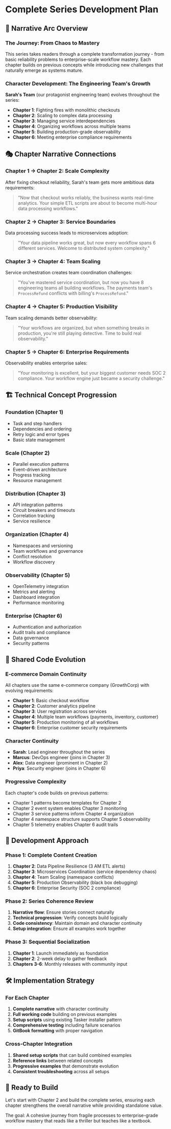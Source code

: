 # Complete Series Development Plan

## 📖 Narrative Arc Overview

### **The Journey: From Chaos to Mastery**

This series takes readers through a complete transformation journey - from basic reliability problems to enterprise-scale workflow mastery. Each chapter builds on previous concepts while introducing new challenges that naturally emerge as systems mature.

### **Character Development: The Engineering Team's Growth**

**Sarah's Team** (our protagonist engineering team) evolves throughout the series:
- **Chapter 1**: Fighting fires with monolithic checkouts
- **Chapter 2**: Scaling to complex data processing
- **Chapter 3**: Managing service interdependencies  
- **Chapter 4**: Organizing workflows across multiple teams
- **Chapter 5**: Building production-grade observability
- **Chapter 6**: Meeting enterprise compliance requirements

## 🎭 Chapter Narrative Connections

### **Chapter 1 → Chapter 2: Scale Complexity**
After fixing checkout reliability, Sarah's team gets more ambitious data requirements:
> "Now that checkout works reliably, the business wants real-time analytics. Your simple ETL scripts are about to become multi-hour data processing workflows."

### **Chapter 2 → Chapter 3: Service Boundaries**
Data processing success leads to microservices adoption:
> "Your data pipeline works great, but now every workflow spans 6 different services. Welcome to distributed system complexity."

### **Chapter 3 → Chapter 4: Team Scaling**
Service orchestration creates team coordination challenges:
> "You've mastered service coordination, but now you have 8 engineering teams all building workflows. The payments team's `ProcessRefund` conflicts with billing's `ProcessRefund`."

### **Chapter 4 → Chapter 5: Production Visibility**
Team scaling demands better observability:
> "Your workflows are organized, but when something breaks in production, you're still playing detective. Time to build real observability."

### **Chapter 5 → Chapter 6: Enterprise Requirements**
Observability enables enterprise sales:
> "Your monitoring is excellent, but your biggest customer needs SOC 2 compliance. Your workflow engine just became a security challenge."

## 🏗️ Technical Concept Progression

### **Foundation (Chapter 1)**
- Task and step handlers
- Dependencies and ordering
- Retry logic and error types
- Basic state management

### **Scale (Chapter 2)**
- Parallel execution patterns
- Event-driven architecture  
- Progress tracking
- Resource management

### **Distribution (Chapter 3)**
- API integration patterns
- Circuit breakers and timeouts
- Correlation tracking
- Service resilience

### **Organization (Chapter 4)**
- Namespaces and versioning
- Team workflows and governance
- Conflict resolution
- Workflow discovery

### **Observability (Chapter 5)**
- OpenTelemetry integration
- Metrics and alerting
- Dashboard integration
- Performance monitoring

### **Enterprise (Chapter 6)**
- Authentication and authorization
- Audit trails and compliance
- Data governance
- Security patterns

## 🎯 Shared Code Evolution

### **E-commerce Domain Continuity**
All chapters use the same e-commerce company (GrowthCorp) with evolving requirements:
- **Chapter 1**: Basic checkout workflow
- **Chapter 2**: Customer analytics pipeline
- **Chapter 3**: User registration across services
- **Chapter 4**: Multiple team workflows (payments, inventory, customer)
- **Chapter 5**: Production monitoring of all workflows
- **Chapter 6**: Enterprise customer security requirements

### **Character Continuity**
- **Sarah**: Lead engineer throughout the series
- **Marcus**: DevOps engineer (joins in Chapter 3)
- **Alex**: Data engineer (prominent in Chapter 2)
- **Priya**: Security engineer (joins in Chapter 6)

### **Progressive Complexity**
Each chapter's code builds on previous patterns:
- Chapter 1 patterns become templates for Chapter 2
- Chapter 2 event system enables Chapter 3 monitoring
- Chapter 3 service patterns inform Chapter 4 organization
- Chapter 4 namespace structure supports Chapter 5 observability
- Chapter 5 telemetry enables Chapter 6 audit trails

## 📅 Development Approach

### **Phase 1: Complete Content Creation**
1. **Chapter 2**: Data Pipeline Resilience (3 AM ETL alerts)
2. **Chapter 3**: Microservices Coordination (service dependency chaos)
3. **Chapter 4**: Team Scaling (namespace conflicts)
4. **Chapter 5**: Production Observability (black box debugging)
5. **Chapter 6**: Enterprise Security (SOC 2 compliance)

### **Phase 2: Series Coherence Review**
1. **Narrative flow**: Ensure stories connect naturally
2. **Technical progression**: Verify concepts build logically
3. **Code consistency**: Maintain domain and character continuity
4. **Setup integration**: Ensure all examples work together

### **Phase 3: Sequential Socialization**
1. **Chapter 1**: Launch immediately as foundation
2. **Chapter 2**: 2-week delay to gather feedback
3. **Chapters 3-6**: Monthly releases with community input

## 🛠️ Implementation Strategy

### **For Each Chapter**
1. **Complete narrative** with character continuity
2. **Full working code** building on previous examples
3. **Setup scripts** using existing Tasker installer pattern
4. **Comprehensive testing** including failure scenarios
5. **GitBook formatting** with proper navigation

### **Cross-Chapter Integration**
1. **Shared setup scripts** that can build combined examples
2. **Reference links** between related concepts
3. **Progressive examples** that demonstrate evolution
4. **Consistent troubleshooting** across all setups

## 🎪 Ready to Build

Let's start with Chapter 2 and build the complete series, ensuring each chapter strengthens the overall narrative while providing standalone value.

The goal: A cohesive journey from fragile processes to enterprise-grade workflow mastery that reads like a thriller but teaches like a textbook.
